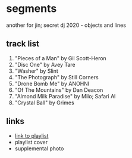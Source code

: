 # segments

another for jin; secret dj 2020 - objects and lines

## track list

1. "Pieces of a Man" by Gil Scott-Heron
2. "Disc One" by Avey Tare
3. "Washer" by Slint
4. "The Photograph" by Still Corners
5. "Drone Bomb Me" by ANOHNI
6. "Of The Mountains" by Dan Deacon
7. "Almond Milk Paradise" by Milo; Safari Al
8. "Crystal Ball" by Grimes

## links

- [link to playlist](https://open.spotify.com/playlist/2lG54dKc1ol8MuH0HiyMK6)
- playlist cover
- supplemental photo
